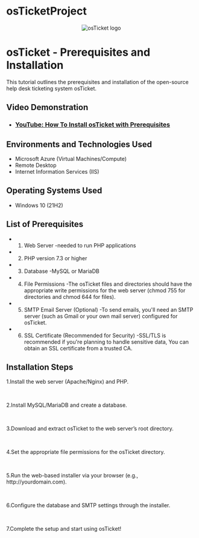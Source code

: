 # osTicketProject
<p align="center">
<img src="https://i.imgur.com/Clzj7Xs.png" alt="osTicket logo"/>
</p>

<h1>osTicket - Prerequisites and Installation</h1>
This tutorial outlines the prerequisites and installation of the open-source help desk ticketing system osTicket.<br />


<h2>Video Demonstration</h2>

- ### [YouTube: How To Install osTicket with Prerequisites](https://www.youtube.com)

<h2>Environments and Technologies Used</h2>

- Microsoft Azure (Virtual Machines/Compute)
- Remote Desktop
- Internet Information Services (IIS)

<h2>Operating Systems Used </h2>

- Windows 10</b> (21H2)

<h2>List of Prerequisites</h2>

- 1. Web Server
     -needed to run PHP applications
- 2. PHP version 7.3 or higher
- 3. Database
     -MySQL or MariaDB
- 4. File Permissions
     -The osTicket files and directories should have the appropriate write permissions for the web server (chmod 755 for directories and chmod 644 for files).
- 5. SMTP Email Server (Optional)
     -To send emails, you'll need an SMTP server (such as Gmail or your own mail server) configured for osTicket.
- 6. SSL Certificate (Recommended for Security)
     -SSL/TLS is recommended if you're planning to handle sensitive data, You can obtain an SSL certificate from a trusted CA.
     
<h2>Installation Steps</h2>

<p>
1.Install the web server (Apache/Nginx) and PHP.
</p>
<br />

<p>
2.Install MySQL/MariaDB and create a database.
</p>
<br />

<p>
3.Download and extract osTicket to the web server’s root directory.
</p>
<br />

<p>
4.Set the appropriate file permissions for the osTicket directory.
</p>
<br />

<p>
5.Run the web-based installer via your browser (e.g., http://yourdomain.com).
</p>
<br />

<p>
6.Configure the database and SMTP settings through the installer.
</p>
<br />

<p>
7.Complete the setup and start using osTicket!
</p>
<br />

